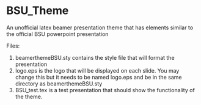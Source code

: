 BSU_Theme
=========

An unofficial latex beamer presentation theme that has elements similar to the official BSU powerpoint presentation

Files:
1. beamerthemeBSU.sty contains the style file that will format the presentation
2. logo.eps is the logo that will be displayed on each slide.  You may change this but it needs to be named logo.eps and be in the same directory as beamerthemeBSU.sty
3. BSU_test.tex is a test presentation that should show the functionality of the theme.
